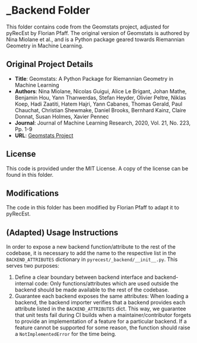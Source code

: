 # _Backend Folder

This folder contains code from the Geomstats project, adjusted for pyRecEst by Florian Pfaff. The original version of Geomstats is authored by Nina Miolane et al., and is a Python package geared towards Riemannian Geometry in Machine Learning.

## Original Project Details

- **Title**: Geomstats: A Python Package for Riemannian Geometry in Machine Learning
- **Authors**: Nina Miolane, Nicolas Guigui, Alice Le Brigant, Johan Mathe, Benjamin Hou, Yann Thanwerdas, Stefan Heyder, Olivier Peltre, Niklas Koep, Hadi Zaatiti, Hatem Hajri, Yann Cabanes, Thomas Gerald, Paul Chauchat, Christian Shewmake, Daniel Brooks, Bernhard Kainz, Claire Donnat, Susan Holmes, Xavier Pennec
- **Journal**: Journal of Machine Learning Research, 2020, Vol. 21, No. 223, Pp. 1-9
- **URL**: [Geomstats Project](http://jmlr.org/papers/v21/19-027.html)

## License

This code is provided under the MIT License. A copy of the license can be found in this folder.

## Modifications

The code in this folder has been modified by Florian Pfaff to adapt it to pyRecEst.

## (Adapted) Usage Instructions

In order to expose a new backend function/attribute to the rest of the
codebase, it is necessary to add the name to the respective list in the
`BACKEND_ATTRIBUTES` dictionary in `pyrecest/_backend/__init__.py`.
This serves two purposes:

1. Define a clear boundary between backend interface and backend-internal code:
   Only functions/attributes which are used outside the backend should be made
   available to the rest of the codebase.
1. Guarantee each backend exposes the same attributes:
   When loading a backend, the backend importer verifies that a backend
   provides each attribute listed in the `BACKEND_ATTRIBUTES` dict.
   This way, we guarantee that unit tests fail during CI builds when a
   maintainer/contributor forgets to provide an implementation of a feature for
   a particular backend.
   If a feature cannot be supported for some reason, the function should raise
   a `NotImplementedError` for the time being.
